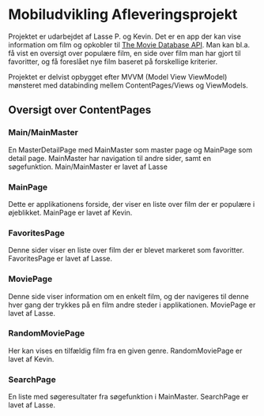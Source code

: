 # Mobiludvikling Afleveringsprojekt

Projektet er udarbejdet af Lasse P. og Kevin. Det er en app der kan vise information om film og opkobler til [The Movie Database API](https://developers.themoviedb.org/3/). Man kan bl.a. få vist en oversigt over populære film, en side over film man har gjort til favoritter, og få foreslået nye film baseret på forskellige kriterier.

Projektet er delvist opbygget efter MVVM (Model View ViewModel) mønsteret med databinding mellem ContentPages/Views og ViewModels.

## Oversigt over ContentPages

### Main/MainMaster

En MasterDetailPage med MainMaster som master page og MainPage som detail page. MainMaster har navigation til andre sider, samt en søgefunktion. Main/MainMaster er lavet af Lasse

### MainPage

Dette er applikationens forside, der viser en liste over film der er populære i øjeblikket. MainPage er lavet af Kevin.

### FavoritesPage

Denne sider viser en liste over film der er blevet markeret som favoritter. FavoritesPage er lavet af Lasse.

### MoviePage

Denne side viser information om en enkelt film, og der navigeres til denne hver gang der trykkes på en film andre steder i applikationen. MoviePage er lavet af Lasse.

### RandomMoviePage

Her kan vises en tilfældig film fra en given genre. RandomMoviePage er lavet af Kevin.

### SearchPage

En liste med søgeresultater fra søgefunktion i MainMaster. SearchPage er lavet af Lasse.
